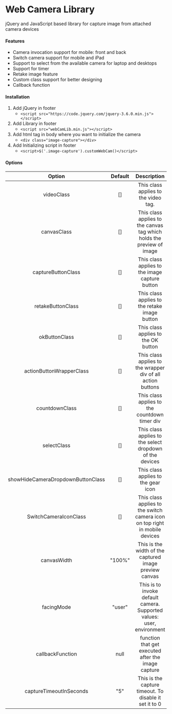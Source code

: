 # Web Camera Library
jQuery and JavaScript based library for capture image from attached camera devices

#### Features
* Camera invocation support for mobile: front and back
* Switch camera support for mobile and iPad 
* Support to select from the available camera for laptop and desktops
* Support for timer
* Retake image feature
* Custom class support for better designing
* Callback function

#### Installation
1. Add jQuery in footer
    * `<script src="https://code.jquery.com/jquery-3.6.0.min.js"></script>`
2. Add Library in footer
    * `<script src="webCamLib.min.js"></script>`
3. Add html tag in body where you want to initialize the camera
    * `<div class="image-capture"></div>`
4. Add Initializing script in footer
    * `<script>$('.image-capture').customWebCam()</script>`
    
#### Options
| Option | Default | Description |
| :---: | :---: | :---: |
| videoClass | [] | This class applies to the video tag. |
| canvasClass | [] | This class applies to the canvas tag which holds the preview of image |
| captureButtonClass | [] | This class applies to the image capture button |
| retakeButtonClass | [] | This class applies to the retake image button |
| okButtonClass | [] | This class applies to the OK button |
| actionButtonWrapperClass | [] | This class applies to the wrapper div of all action buttons |
| countdownClass | [] | This class applies to the countdown timer div |
| selectClass | [] | This class applies to the select dropdown of the devices |
| showHideCameraDropdownButtonClass | [] | This class applies to the gear icon |
| SwitchCameraIconClass | [] | This class applies to the switch camera icon on top right in mobile devices |
| canvasWidth | "100%" | This is the width of the captured image preview canvas |
| facingMode | "user" | This is to invoke default camera. Supported values: user, environment |
| callbackFunction | null | function that get executed after the image capture |
| captureTimeoutInSeconds | "5" | This is the capture timeout. To disable it set it to 0 |